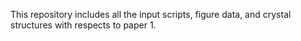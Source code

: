 This repository includes all the input scripts, figure data, and crystal structures with respects to paper 1. 
